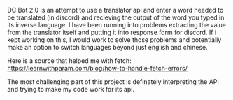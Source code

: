 DC Bot 2.0 is an attempt to use a translator api and enter a word needed to be translated (in discord) and recieving the output of the word you typed in its inverse language. I have been running into problems extracting the value from the translator itself and putting it into response form for discord. If i kept working on this, I would work to solve those problems and potentially make an option to switch languages beyond just english and chinese.

Here is a source that helped me with fetch: https://learnwithparam.com/blog/how-to-handle-fetch-errors/

The most challenging part of this project is definately interpreting the API and trying to make my code work for its api.